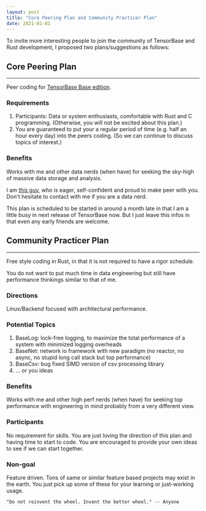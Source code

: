 ```yaml
---
layout: post
title: "Core Peering Plan and Community Practicer Plan"
date: 2021-01-01
---
```


To invite more interesting people to join the community of TensorBase and Rust development, I proposed two plans/suggestions as follows:


## Core Peering Plan
--------------------

Peer coding for [TensorBase Base edition](https://github.com/tensorbase/tensorbase). 

### Requirements

1. Participants: Data or system enthusiasts, comfortable with Rust and C programming. (Otherwise, you will not be excited about this plan.)
2. You are guaranteed to put your a regular period of time (e.g. half an hour every day) into the peers coding. (So we can continue to discuss topics of interest.)


### Benefits
Works with me and other data nerds (when have) for seeking the sky-high of massive data storage and analysis. 

I am [this guy](https://jinmingjian.xyz/resume/), who is eager, self-confident and proud to make peer with you. Don't hesitate to contact with me if you are a data nerd.

This plan is scheduled to be started in around a month late in that I am a little busy in next release of TensorBase now. But I just leave this infos in that even any early friends are welcome. 



## Community Practicer Plan
----------------------------

Free style coding in Rust, in that it is not required to have a rigor schedule. 

You do not want to put much time in data engineering but still have performance thinkings similar to that of me.

### Directions
Linux/Backend focused with architectural performance.

### Potential Topics 

1. BaseLog: lock-free logging, to maximize the total performance of a system with minimized logging overheads
2. BaseNet: network io framework with new paradigm (no reactor, no async, no stupid long call stack but top performance)
3. BaseCsv: bug fixed SIMD version of csv processing library
4. ... or you ideas


### Benefits
Works with me and other high perf nerds (when have) for seeking top performance with engineering in mind probably from a very different view.

### Participants
No requirement for skills. You are just loving the direction of this plan and having time to start to code. You are encouraged to provide your own ideas to see if we can start together.

### Non-goal
Feature driven. Tons of same or similar feature based projects may exist in the earth. You just pick up some of these for your learning or just-working usage.


```
"Do not reinvent the wheel. Invent the better wheel." -- Anyone
```
